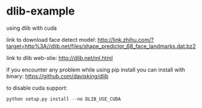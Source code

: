 # dlib-example
using dlib with cuda

link to download face detect model:
http://link.zhihu.com/?target=http%3A//dlib.net/files/shape_predictor_68_face_landmarks.dat.bz2

link to dlib web-stie:
http://dlib.net/ml.html


if you encounter any problem while using pip install you can install with binary:
https://github.com/davisking/dlib

to disable cuda support:
```python
python setup.py install --no DLIB_USE_CUDA
```
